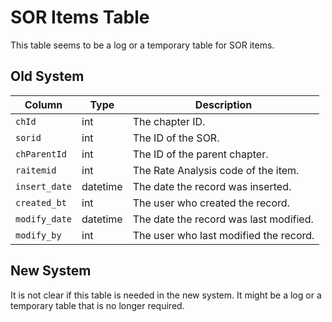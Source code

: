 
# SOR Items Table

This table seems to be a log or a temporary table for SOR items.

## Old System

| Column | Type | Description |
|---|---|---|
| `chId` | int | The chapter ID. |
| `sorid` | int | The ID of the SOR. |
| `chParentId` | int | The ID of the parent chapter. |
| `raitemid` | int | The Rate Analysis code of the item. |
| `insert_date` | datetime | The date the record was inserted. |
| `created_bt` | int | The user who created the record. |
| `modify_date` | datetime | The date the record was last modified. |
| `modify_by` | int | The user who last modified the record. |

## New System

It is not clear if this table is needed in the new system. It might be a log or a temporary table that is no longer required.
